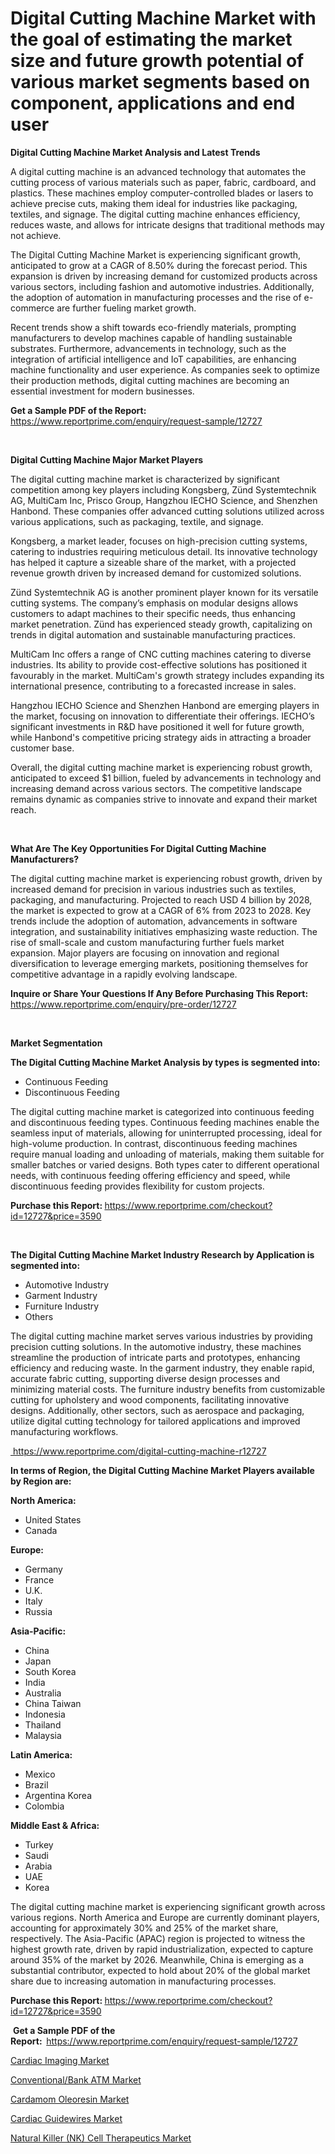 <p><h1>Digital Cutting Machine Market with the goal of estimating the market size and future growth potential of various market segments based on component, applications and end user</h1></p><p><strong>Digital Cutting Machine Market Analysis and Latest Trends</strong></p>
<p><p>A digital cutting machine is an advanced technology that automates the cutting process of various materials such as paper, fabric, cardboard, and plastics. These machines employ computer-controlled blades or lasers to achieve precise cuts, making them ideal for industries like packaging, textiles, and signage. The digital cutting machine enhances efficiency, reduces waste, and allows for intricate designs that traditional methods may not achieve.</p><p>The Digital Cutting Machine Market is experiencing significant growth, anticipated to grow at a CAGR of 8.50% during the forecast period. This expansion is driven by increasing demand for customized products across various sectors, including fashion and automotive industries. Additionally, the adoption of automation in manufacturing processes and the rise of e-commerce are further fueling market growth. </p><p>Recent trends show a shift towards eco-friendly materials, prompting manufacturers to develop machines capable of handling sustainable substrates. Furthermore, advancements in technology, such as the integration of artificial intelligence and IoT capabilities, are enhancing machine functionality and user experience. As companies seek to optimize their production methods, digital cutting machines are becoming an essential investment for modern businesses.</p></p>
<p><strong>Get a Sample PDF of the Report:&nbsp;</strong> <a href="https://www.reportprime.com/enquiry/request-sample/12727?utm_campaign=1170&utm_medium=2&utm_source=Github&utm_content=ia&utm_term=27112024&utm_id=digital-cutting-machine">https://www.reportprime.com/enquiry/request-sample/12727</a></p>
<p>&nbsp;</p>
<p><strong>Digital Cutting Machine Major Market Players</strong></p>
<p><p>The digital cutting machine market is characterized by significant competition among key players including Kongsberg, Zünd Systemtechnik AG, MultiCam Inc, Prisco Group, Hangzhou IECHO Science, and Shenzhen Hanbond. These companies offer advanced cutting solutions utilized across various applications, such as packaging, textile, and signage.</p><p>Kongsberg, a market leader, focuses on high-precision cutting systems, catering to industries requiring meticulous detail. Its innovative technology has helped it capture a sizeable share of the market, with a projected revenue growth driven by increased demand for customized solutions.</p><p>Zünd Systemtechnik AG is another prominent player known for its versatile cutting systems. The company’s emphasis on modular designs allows customers to adapt machines to their specific needs, thus enhancing market penetration. Zünd has experienced steady growth, capitalizing on trends in digital automation and sustainable manufacturing practices.</p><p>MultiCam Inc offers a range of CNC cutting machines catering to diverse industries. Its ability to provide cost-effective solutions has positioned it favourably in the market. MultiCam's growth strategy includes expanding its international presence, contributing to a forecasted increase in sales.</p><p>Hangzhou IECHO Science and Shenzhen Hanbond are emerging players in the market, focusing on innovation to differentiate their offerings. IECHO’s significant investments in R&D have positioned it well for future growth, while Hanbond's competitive pricing strategy aids in attracting a broader customer base.</p><p>Overall, the digital cutting machine market is experiencing robust growth, anticipated to exceed $1 billion, fueled by advancements in technology and increasing demand across various sectors. The competitive landscape remains dynamic as companies strive to innovate and expand their market reach.</p></p>
<p>&nbsp;</p>
<p><strong>What Are The Key Opportunities For Digital Cutting Machine Manufacturers?</strong></p>
<p><p>The digital cutting machine market is experiencing robust growth, driven by increased demand for precision in various industries such as textiles, packaging, and manufacturing. Projected to reach USD 4 billion by 2028, the market is expected to grow at a CAGR of 6% from 2023 to 2028. Key trends include the adoption of automation, advancements in software integration, and sustainability initiatives emphasizing waste reduction. The rise of small-scale and custom manufacturing further fuels market expansion. Major players are focusing on innovation and regional diversification to leverage emerging markets, positioning themselves for competitive advantage in a rapidly evolving landscape.</p></p>
<p><strong>Inquire or Share Your Questions If Any Before Purchasing This Report:</strong> <a href="https://www.reportprime.com/enquiry/pre-order/12727?utm_campaign=1170&utm_medium=2&utm_source=Github&utm_content=ia&utm_term=27112024&utm_id=digital-cutting-machine">https://www.reportprime.com/enquiry/pre-order/12727</a></p>
<p>&nbsp;</p>
<p><strong>Market Segmentation</strong></p>
<p><strong>The Digital Cutting Machine Market Analysis by types is segmented into:</strong></p>
<p><ul><li>Continuous Feeding</li><li>Discontinuous Feeding</li></ul></p>
<p><p>The digital cutting machine market is categorized into continuous feeding and discontinuous feeding types. Continuous feeding machines enable the seamless input of materials, allowing for uninterrupted processing, ideal for high-volume production. In contrast, discontinuous feeding machines require manual loading and unloading of materials, making them suitable for smaller batches or varied designs. Both types cater to different operational needs, with continuous feeding offering efficiency and speed, while discontinuous feeding provides flexibility for custom projects.</p></p>
<p><strong>Purchase this Report:&nbsp;</strong><a href="https://www.reportprime.com/checkout?id=12727&price=3590&utm_campaign=1170&utm_medium=2&utm_source=Github&utm_content=ia&utm_term=27112024&utm_id=digital-cutting-machine">https://www.reportprime.com/checkout?id=12727&price=3590</a></p>
<p>&nbsp;</p>
<p><strong>The Digital Cutting Machine Market Industry Research by Application is segmented into:</strong></p>
<p><ul><li>Automotive Industry</li><li>Garment Industry</li><li>Furniture Industry</li><li>Others</li></ul></p>
<p><p>The digital cutting machine market serves various industries by providing precision cutting solutions. In the automotive industry, these machines streamline the production of intricate parts and prototypes, enhancing efficiency and reducing waste. In the garment industry, they enable rapid, accurate fabric cutting, supporting diverse design processes and minimizing material costs. The furniture industry benefits from customizable cutting for upholstery and wood components, facilitating innovative designs. Additionally, other sectors, such as aerospace and packaging, utilize digital cutting technology for tailored applications and improved manufacturing workflows.</p></p>
<p><a href="https://www.reportprime.com/digital-cutting-machine-r12727?utm_campaign=1170&utm_medium=2&utm_source=Github&utm_content=ia&utm_term=27112024&utm_id=digital-cutting-machine">&nbsp;https://www.reportprime.com/digital-cutting-machine-r12727</a></p>
<p><strong>In terms of Region, the Digital Cutting Machine Market Players available by Region are:</strong></p>
<p>
    <p> <strong> North America: </strong>
        <ul>
            <li>United States</li>
            <li>Canada</li>
        </ul>
        </p> 
    <p> <strong> Europe: </strong>
        <ul>
            <li>Germany</li>
            <li>France</li>
            <li>U.K.</li>
            <li>Italy</li>
            <li>Russia</li>
        </ul>
        </p> 
    <p> <strong> Asia-Pacific: </strong>
        <ul>
            <li>China</li>
            <li>Japan</li>
            <li>South Korea</li>
            <li>India</li>
            <li>Australia</li>
            <li>China Taiwan</li>
            <li>Indonesia</li>
            <li>Thailand</li>
            <li>Malaysia</li>
        </ul>
        </p> 
    <p> <strong> Latin America: </strong>
        <ul>
            <li>Mexico</li>
            <li>Brazil</li>
            <li>Argentina Korea</li>
            <li>Colombia</li>
        </ul>
        </p> 
    <p> <strong> Middle East & Africa: </strong>
        <ul>
            <li>Turkey</li>
            <li>Saudi</li>
            <li>Arabia</li>
            <li>UAE</li>
            <li>Korea</li>
        </ul>
    </p>
    </p>
<p><p>The digital cutting machine market is experiencing significant growth across various regions. North America and Europe are currently dominant players, accounting for approximately 30% and 25% of the market share, respectively. The Asia-Pacific (APAC) region is projected to witness the highest growth rate, driven by rapid industrialization, expected to capture around 35% of the market by 2026. Meanwhile, China is emerging as a substantial contributor, expected to hold about 20% of the global market share due to increasing automation in manufacturing processes.</p></p>
<p><strong>Purchase this Report: </strong><a href="https://www.reportprime.com/checkout?id=12727&price=3590&utm_campaign=1170&utm_medium=2&utm_source=Github&utm_content=ia&utm_term=27112024&utm_id=digital-cutting-machine">https://www.reportprime.com/checkout?id=12727&price=3590</a></p>
<p>&nbsp;<strong>Get a Sample PDF of the Report:&nbsp;&nbsp;</strong><a href="https://www.reportprime.com/enquiry/request-sample/12727?utm_campaign=1170&utm_medium=2&utm_source=Github&utm_content=ia&utm_term=27112024&utm_id=digital-cutting-machine">https://www.reportprime.com/enquiry/request-sample/12727</a></p>
<p><strong></strong></p>
<p><p><a href="https://www.linkedin.com/pulse/cardiac-imaging-market-growth-outlook-107cagr-challenges-sales-ryz6f?utm_campaign=1170&utm_medium=2&utm_source=Github&utm_content=ia&utm_term=27112024&utm_id=digital-cutting-machine">Cardiac Imaging Market</a></p><p><a href="https://issuu.com/reportprime-2/docs/conventionalbank-atm-market-size-20_c30a5767e96132?utm_campaign=1170&utm_medium=2&utm_source=Github&utm_content=ia&utm_term=27112024&utm_id=digital-cutting-machine">Conventional/Bank ATM Market</a></p><p><a href="https://www.linkedin.com/pulse/forecast-report-cardamom-oleoresin-industry-expected-growth-cx4kf?utm_campaign=1170&utm_medium=2&utm_source=Github&utm_content=ia&utm_term=27112024&utm_id=digital-cutting-machine">Cardamom Oleoresin Market</a></p><p><a href="https://www.linkedin.com/pulse/cardiac-guidewiresmarket-analysis-forecastinggrowth-drivers-zvd4e?utm_campaign=1170&utm_medium=2&utm_source=Github&utm_content=ia&utm_term=27112024&utm_id=digital-cutting-machine">Cardiac Guidewires Market</a></p><p><a href="https://issuu.com/reportprime-2/docs/natural-killer-nk-cell-therapeutics_ef46e94eafc791?utm_campaign=1170&utm_medium=2&utm_source=Github&utm_content=ia&utm_term=27112024&utm_id=digital-cutting-machine">Natural Killer (NK) Cell Therapeutics Market</a></p></p>
